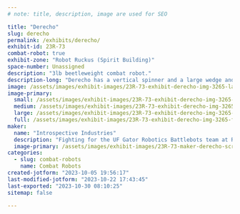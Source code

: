 ```yaml
---
# note: title, description, image are used for SEO

title: "Derecho"
slug: derecho
permalink: /exhibits/derecho/
exhibit-id: 23R-73
combat-robot: true
exhibit-zone: "Robot Ruckus (Spirit Building)"
space-number: Unassigned
description: "3lb beetleweight combat robot."
description-long: "Derecho has a vertical spinner and a large wedge and is ready to shred."
image: /assets/images/exhibit-images/23R-73-exhibit-derecho-img-3265-large.PNG
image-primary: 
  small: /assets/images/exhibit-images/23R-73-exhibit-derecho-img-3265-small.PNG
  medium: /assets/images/exhibit-images/23R-73-exhibit-derecho-img-3265-medium.PNG
  large: /assets/images/exhibit-images/23R-73-exhibit-derecho-img-3265-large.PNG
  full: /assets/images/exhibit-images/23R-73-exhibit-derecho-img-3265-full.PNG
maker: 
  name: "Introspective Industries"
  description: "Fighting for the UF Gator Robotics Battlebots team at Robot Ruckus!"
  image-primary: /assets/images/exhibit-images/23R-73-maker-derecho-screen-shot-2022-09-22-at-2-14-32-pm-medium.png
categories: 
  - slug: combat-robots
    name: Combat Robots
created-jotform: "2023-10-05 19:56:17"
last-modified-jotform: "2023-10-22 17:43:45"
last-exported: "2023-10-30 08:10:25"
sitemap: false

---
```

